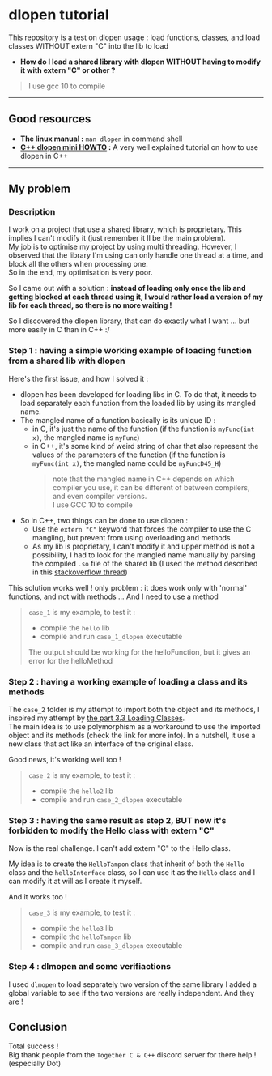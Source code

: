# dlopen tutorial

This repository is a test on dlopen usage : load functions, classes, and load classes WITHOUT extern "C" into the lib to load

 * **How do I load a shared library with dlopen WITHOUT having to modify it with extern "C" or other ?**

> I use gcc 10 to compile

***

## Good resources

* **The linux manual :**  `man dlopen` in command shell
* **[C++ dlopen mini HOWTO](https://tldp.org/HOWTO/C++-dlopen/intro.html) :** A very well explained tutorial on how to use dlopen in C++

***

## My problem

### Description

I work on a project that use a shared library, which is proprietary. This implies I can't modify it (just remember it ll be the main problem).  
My job is to optimise my project by using multi threading. However, I observed that the library I'm using can only handle one thread at a time, and block all the others when processing one.  
So in the end, my optimisation is very poor. 

So I came out with a solution : **instead of loading only once the lib and getting blocked at each thread using it, I would rather load a version of my lib for each thread, so there is no more waiting !**

So I discovered the dlopen library, that can do exactly what I want ... but more easily in C than in C++ :/

### Step 1 : having a simple working example of loading function from a shared lib with dlopen


Here's the first issue, and how I solved it :
* dlopen has been developed for loading libs in C. To do that, it needs to load separately each function from the loaded lib by using its mangled name.
* The mangled name of a function basically is its unique ID :
  * in C, it's just the name of the function (if the function is `myFunc(int x)`, the mangled name is `myFunc`)
  * in C++, it's some kind of weird string of char that also represent the values of the parameters of the function (if the function is `myFunc(int x)`, the mangled name could be `myFuncD45_H`)  
    > note that the mangled name in C++ depends on which compiler you use, it can be different of between compilers, and even compiler versions.  
      I use GCC 10 to compile
* So in C++, two things can be done to use dlopen :
  * Use the `extern "C"` keyword that forces the compiler to use the C mangling, but prevent from using overloading and methods
  * As my lib is proprietary, I can't modify it and upper method is not a possibility, I had to look for the mangled name manually by parsing the compiled `.so` file of the shared lib (I used the method described in this [stackoverflow thread](https://stackoverflow.com/questions/73419669/how-to-get-the-mangled-symbol-of-a-function-in-c))

This solution works well ! only problem : it does work only with 'normal' functions, and not with methods ... And I need to use a method

> `case_1` is my example, to test it :
>  
> * compile the `hello` lib
> * compile and run `case_1_dlopen` executable
> 
> The output should be working for the helloFunction, but it gives an error for the helloMethod

### Step 2 : having a working example of loading a class and its methods

The `case_2` folder is my attempt to import both the object and its methods, I inspired my attempt by [the part 3.3 Loading Classes](https://tldp.org/HOWTO/C++-dlopen/thesolution.html).  
The main idea is to use polymorphism as a workaround to use the imported object and its methods (check the link for more info). In a nutshell, it use a new class that act like an interface of the original class. 

Good news, it's working well too ! 

> `case_2` is my example, to test it :
>
> * compile the `hello2` lib
> * compile and run `case_2_dlopen` executable

### Step 3 : having the same result as step 2, BUT now it's forbidden to modify the Hello class with extern "C"

Now is the real challenge. I can't add extern "C" to the Hello class.

My idea is to create the `HelloTampon` class that inherit of both the `Hello` class and the `helloInterface` class, so I can use it as the `Hello` class and I can modify it at will as I create it myself.

And it works too !

> `case_3` is my example, to test it :
>
> * compile the `hello3` lib
> * compile the `helloTampon` lib
> * compile and run `case_3_dlopen` executable

### Step 4 : dlmopen and some verifiactions

I used `dlmopen` to load separately two version of the same library
I added a global variable to see if the two versions are really independent. And they are !

## Conclusion

Total success !  
Big thank people from the `Together C & C++` discord server for there help ! (especially Dot)
